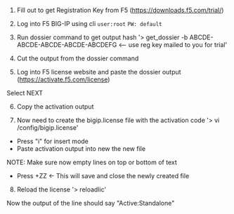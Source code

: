 1. Fill out to get Registration Key from F5
(https://downloads.f5.com/trial/)

2. Log into F5 BIG-IP using cli
`user:root`
`PW: default`

3. Run dossier command to get output hash
'> get_dossier -b ABCDE-ABCDE-ABCDE-ABCDE-ABCDEFG   <-- use reg key mailed to you for trial'

4. Cut the output from the dossier command

5. Log into F5 license website and paste the dossier output
(https://activate.f5.com/license)

Select NEXT

6. Copy the activation output

7. Now need to create the bigip.license file with the activation code
'> vi /config/bigip.license'

- Press "i" for insert mode
- Paste activation output into new the new file

NOTE: Make sure now empty lines on top or bottom of text

- Press <SHIFT>+ZZ   <- This will save and close the newly created file

8. Reload the license
'> reloadlic'


Now the output of the line should say "Active:Standalone"
